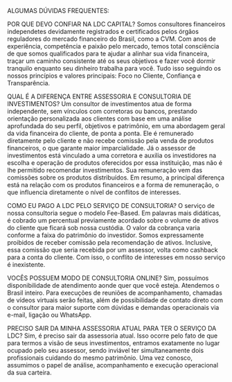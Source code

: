 ALGUMAS DÚVIDAS FREQUENTES:

POR QUE DEVO CONFIAR NA LDC CAPITAL?
Somos consultores financeiros independetes devidamente registrados e certificados pelos órgãos reguladores do mercado financeiro do Brasil, como a CVM. Com anos de experiência, competência e paixão pelo mercado, temos total consciência de que somos qualificados para te ajudar a alinhar sua vida financeira, traçar um caminho consistente até os seus objetivos e fazer você dormir tranquilo enquanto seu dinheiro trabalha para você. Tudo isso seguindo os nossos princípios e valores principais: Foco no Cliente, Confiança e Transparência.

QUAL É A DIFERENÇA ENTRE ASSESSORIA E CONSULTORIA DE INVESTIMENTOS?
Um consultor de investimentos atua de forma independente, sem vínculos com corretoras ou bancos, prestando orientação personalizada aos clientes com base em uma análise aprofundada do seu perfil, objetivos e patrimônio, em uma abordagem geral da vida financeira do cliente, de ponta a ponta. Ele é remunerado diretamente pelo cliente e não recebe comissão pela venda de produtos financeiros, o que garante maior imparcialidade. Já o assessor de investimentos está vinculado a uma corretora e auxilia os investidores na escolha e operação de produtos oferecidos por essa instituição, mas não é lhe permitido recomendar investimentos. Sua remuneração vem das comissões sobre os produtos distribuídos. Em resumo, a principal diferença está na relação com os produtos financeiros e a forma de remuneração, o que influencia diretamente o nível de conflitos de interesses.

COMO EU PAGO A LDC PELO SERVIÇO DE CONSULTORIA?
O serviço de nossa consultoria segue o modelo Fee-Based. Em palavras mais didáticas, é cobrado um percentual previamente acordado sobre o volume de ativos do cliente que ficará sob nossa custódia. O valor da cobrança varia conforme a faixa do patrimônio do investidor. Somos expressamente proibidos de receber comissão pela recomendação de ativos. Inclusive, essa comissão que seria recebida por um assessor, volta como cashback para a conta do cliente. Com isso, o conflito de interesses em nosso serviço é inexistente.

VOCÊS POSSUEM MODO DE CONSULTORIA ONLINE?
Sim, possuímos disponibilidade de atendimento aonde quer que você esteja. Atendemos o Brasil inteiro. Para execuções de reuniões de acompanhamento, chamadas de vídeos virtuais serão feitas, além de possibilidade de contato direto com o consultor para maior suporte com dúvidas e demandas operacionais via e-mail, ligação ou WhatsApp.

PRECISO SAIR DA MINHA ASSESSORIA ATUAL PARA TER O SERVIÇO DA LDC?
Sim, é preciso sair da assessoria atual. Isso ocorre pelo fato de que para termos a visão de seus investimentos, entramos exatamente no lugar ocupado pelo seu assessor, sendo inviável ter simultaneamente dois profissionais cuidando do mesmo patrimônio. Uma vez conosco, assumimos o papel de análise, acompanhamento e execução operacional da sua carteira.